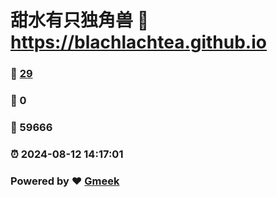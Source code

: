 # 甜水有只独角兽 :link: https://blachlachtea.github.io 
### :page_facing_up: [29](https://blachlachtea.github.io/tag.html) 
### :speech_balloon: 0 
### :hibiscus: 59666 
### :alarm_clock: 2024-08-12 14:17:01 
### Powered by :heart: [Gmeek](https://github.com/Meekdai/Gmeek)

